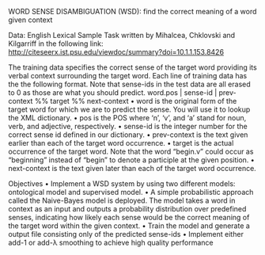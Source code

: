 WORD SENSE DISAMBIGUATION (WSD): find the correct meaning of a word given context

Data: English Lexical Sample Task written by Mihalcea, Chklovski and Kilgarriff in the following link:
http://citeseerx.ist.psu.edu/viewdoc/summary?doi=10.1.1.153.8426

The training data specifies the correct sense of the target word providing its verbal context surrounding the target word. Each line of training data has the the following format. Note that sense-ids in the test data are all erased to 0 as those are what you should predict.
word.pos | sense-id | prev-context %% target %% next-context
• word is the original form of the target word for which we are to predict the sense. You
will use it to lookup the XML dictionary.
• pos is the POS where ‘n’, ‘v’, and ‘a’ stand for noun, verb, and adjective, respectively.
• sense-id is the integer number for the correct sense id defined in our dictionary.
• prev-context is the text given earlier than each of the target word occurrence.
• target is the actual occurrence of the target word. Note that the word “begin.v” could occur as “beginning” instead of “begin” to denote a participle at the given position.
• next-context is the text given later than each of the target word occurrence.


Objectives
• Implement a WSD system by using two different models: ontological model and supervised model.
• A simple probabilistic approach called the Naive-Bayes model is deployed. The model takes a word in context as an input and outputs a probability distribution over predefined senses, indicating how likely each sense would be the correct meaning of the target word within the given context.
• Train the model and generate a output file consisting only of the predicted sense-ids
• Implement either add-1 or add-λ smoothing to achieve high quality performance 
